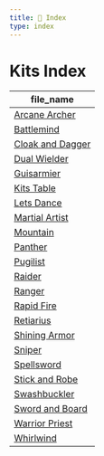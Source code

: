 ```yaml
---
title: 📑 Index
type: index
---
```


# Kits Index

| file_name                                   |
| ------------------------------------------- |
| [Arcane Archer](../Arcane%20Archer)         |
| [Battlemind](../Battlemind)                 |
| [Cloak and Dagger](../Cloak%20and%20Dagger) |
| [Dual Wielder](../Dual%20Wielder)           |
| [Guisarmier](../Guisarmier)                 |
| [Kits Table](../Kits%20Table)               |
| [Lets Dance](../Lets%20Dance)               |
| [Martial Artist](../Martial%20Artist)       |
| [Mountain](../Mountain)                     |
| [Panther](../Panther)                       |
| [Pugilist](../Pugilist)                     |
| [Raider](../Raider)                         |
| [Ranger](../Ranger)                         |
| [Rapid Fire](../Rapid%20Fire)               |
| [Retiarius](../Retiarius)                   |
| [Shining Armor](../Shining%20Armor)         |
| [Sniper](../Sniper)                         |
| [Spellsword](../Spellsword)                 |
| [Stick and Robe](../Stick%20and%20Robe)     |
| [Swashbuckler](../Swashbuckler)             |
| [Sword and Board](../Sword%20and%20Board)   |
| [Warrior Priest](../Warrior%20Priest)       |
| [Whirlwind](../Whirlwind)                   |
